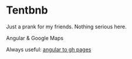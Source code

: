 # Tentbnb

Just a prank for my friends. Nothing serious here.

Angular & Google Maps

Always useful:
[angular to gh pages](https://github.com/angular/angular-cli/wiki/stories-github-pages)
